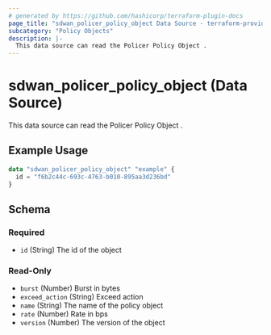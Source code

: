 ```yaml
---
# generated by https://github.com/hashicorp/terraform-plugin-docs
page_title: "sdwan_policer_policy_object Data Source - terraform-provider-sdwan"
subcategory: "Policy Objects"
description: |-
  This data source can read the Policer Policy Object .
---
```


# sdwan_policer_policy_object (Data Source)

This data source can read the Policer Policy Object .

## Example Usage

```terraform
data "sdwan_policer_policy_object" "example" {
  id = "f6b2c44c-693c-4763-b010-895aa3d236bd"
}
```

<!-- schema generated by tfplugindocs -->
## Schema

### Required

- `id` (String) The id of the object

### Read-Only

- `burst` (Number) Burst in bytes
- `exceed_action` (String) Exceed action
- `name` (String) The name of the policy object
- `rate` (Number) Rate in bps
- `version` (Number) The version of the object
